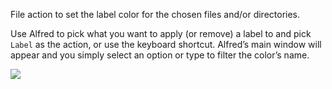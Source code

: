 File action to set the label color for the chosen files and/or directories.

Use Alfred to pick what you want to apply (or remove) a label to and pick `Label` as the action, or use the keyboard shortcut. Alfred’s main window will appear and you simply select an option or type to filter the color’s name.

![](http://i.imgur.com/BI9ANou.png)
